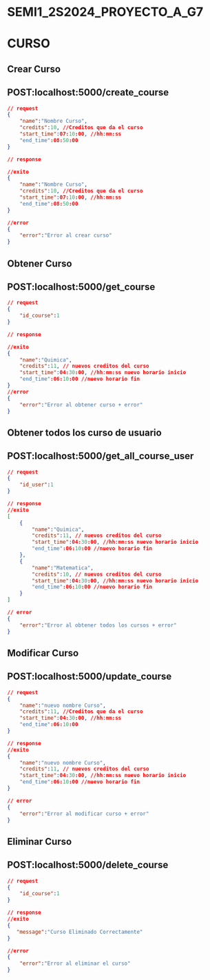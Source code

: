 # SEMI1_2S2024_PROYECTO_A_G7

# CURSO
## Crear Curso
## POST:localhost:5000/create_course

```json
// request
{
    "name":"Nombre Curso",
    "credits":10, //Creditos que da el curso
    "start_time":07:10:00, //hh:mm:ss
    "end_time":08:50:00
}

// response

//exito
{
    "name":"Nombre Curso",
    "credits":10, //Creditos que da el curso
    "start_time":07:10:00, //hh:mm:ss
    "end_time":08:50:00
}

//error
{
    "error":"Error al crear curso"
}

```


## Obtener Curso
## POST:localhost:5000/get_course

```json
// request
{
    "id_course":1
}

// response

//exito
{
    "name":"Quimica",
    "credits":11, // nuevos creditos del curso
    "start_time":04:30:00, //hh:mm:ss nuevo horario inicio
    "end_time":06:10:00 //nuevo horario fin
}
//error
{
    "error":"Error al obtener curso + error"
}

```

## Obtener todos los curso de usuario
## POST:localhost:5000/get_all_course_user

```json
// request
{
    "id_user":1
}

// response
//exito
[
    {
        "name":"Quimica",
        "credits":11, // nuevos creditos del curso
        "start_time":04:30:00, //hh:mm:ss nuevo horario inicio
        "end_time":06:10:00 //nuevo horario fin
    },
    {
        "name":"Matematica",
        "credits":10, // nuevos creditos del curso
        "start_time":04:30:00, //hh:mm:ss nuevo horario inicio
        "end_time":06:10:00 //nuevo horario fin
    }
]

// error
{
    "error":"Error al obtener todos los cursos + error"
}

```

## Modificar Curso
## POST:localhost:5000/update_course

```json
// request
{
    "name":"nuevo nombre Curso",
    "credits":11, //Creditos que da el curso
    "start_time":04:30:00, //hh:mm:ss
    "end_time":06:10:00
}

// response
//exito
{
    "name":"nuevo nombre Curso",
    "credits":11, // nuevos creditos del curso
    "start_time":04:30:00, //hh:mm:ss nuevo horario inicio
    "end_time":06:10:00 //nuevo horario fin
}

// error
{
    "error":"Error al modificar curso + error"
}

```

## Eliminar Curso
## POST:localhost:5000/delete_course

```json
// request
{
    "id_course":1
}

// response
//exito
{
   "message":"Curso Eliminado Correctamente"
}

//error
{
    "error":"Error al eliminar el curso"
}
```